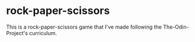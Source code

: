 # rock-paper-scissors
This is a rock-paper-scissors game that I've made following the The-Odin-Project's curriculum.
